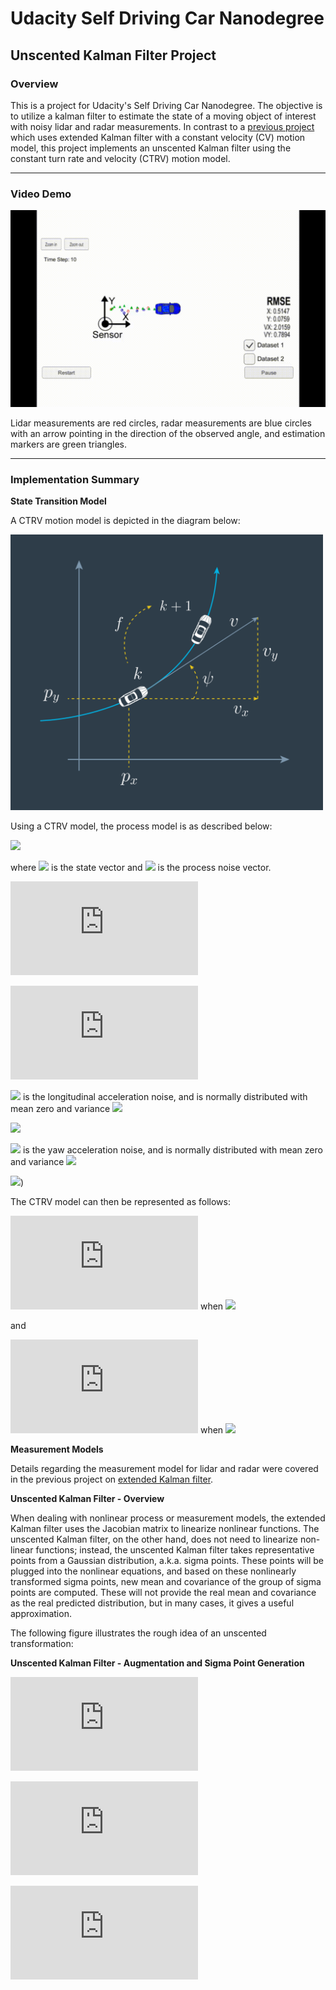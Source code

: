# Udacity Self Driving Car Nanodegree
## Unscented Kalman Filter Project 

### Overview

This is a project for Udacity's Self Driving Car Nanodegree. The objective is to utilize a kalman filter to estimate the state of a moving object of interest with noisy lidar and radar measurements. In contrast to a [previous project](https://github.com/raymondngiam/CarND-Extended-Kalman-Filter-Project) which uses extended Kalman filter with a constant velocity (CV) motion model, this project implements an unscented Kalman filter using the constant turn rate and velocity (CTRV) motion model.

---

### Video Demo

![Demo](/images/small.gif)

Lidar measurements are red circles, radar measurements are blue circles with an arrow pointing in the direction of the observed angle, and estimation markers are green triangles.

---

### Implementation Summary

**State Transition Model**

A CTRV motion model is depicted in the diagram below:

<img src="/images/screenshot-from-2017-02-27-20-45-49.png" width="500">

Using a CTRV model, the process model is as described below:

![](https://latex.codecogs.com/gif.latex?\mathbf{x'}=f(\mathbf{x},\mathbf{\nu}))

where ![](https://latex.codecogs.com/gif.latex?\mathbf{x}) is the state vector and ![](https://latex.codecogs.com/gif.latex?\mathbf{\nu}) is the process noise vector.

![](https://latex.codecogs.com/gif.latex?%5Cmathbf%7Bx%7D%3D%5Cbegin%7Bpmatrix%7Dp_%7Bx%7D%5C%5Cp_%7By%7D%5C%5Cv%5C%5C%5Cpsi%5C%5C%5Cdot%7B%5Cpsi%7D%5Cend%7Bpmatrix%7D)

![](https://latex.codecogs.com/gif.latex?%5Cmathbf%7B%5Cnu%7D%3D%5Cbegin%7Bpmatrix%7D%5Cnu_%7Ba%7D%5C%5C%5Cnu_%7B%5Cddot%7B%5Cpsi%7D%7D%5Cend%7Bpmatrix%7D)

![](https://latex.codecogs.com/gif.latex?\nu_{a}) is the longitudinal acceleration noise, and is normally distributed with mean zero and variance ![](https://latex.codecogs.com/gif.latex?\sigma_{a}^{2})

![](https://latex.codecogs.com/gif.latex?\nu_{a}\sim&space;\mathcal{N}(0,\sigma_{a}^{2}))

![](https://latex.codecogs.com/gif.latex?\ddot{\psi}) is the yaw acceleration noise, and is normally distributed with mean zero and variance ![](https://latex.codecogs.com/gif.latex?\sigma_{\ddot{\psi}}^{2})

![](https://latex.codecogs.com/gif.latex?\nu_{\ddot{\psi}}\sim&space;\mathcal{N}(0,\sigma_{\ddot{\psi}}^{2})))

The CTRV model can then be represented as follows:

![](https://latex.codecogs.com/gif.latex?%5Cbegin%7Bpmatrix%7Dp_%7Bx%7D%27%20%5C%5C%20p_%7By%7D%27%20%5C%5C%20v%27%20%5C%5C%20%5Cpsi%20%27%20%5C%5C%20%5Cdot%7B%5Cpsi%7D%27%20%5Cend%7Bpmatrix%7D%20%3D%20%5Cbegin%7Bpmatrix%7Dp_%7Bx%7D%20%5C%5C%20p_%7By%7D%20%5C%5C%20v%20%5C%5C%20%5Cpsi%20%5C%5C%20%5Cdot%7B%5Cpsi%7D%20%5Cend%7Bpmatrix%7D%20%2B%20%5Cbegin%7Bpmatrix%7D%5Cfrac%7Bv%7D%7B%5Cdot%7B%5Cpsi%7D%7D%28sin%28%5Cpsi%2B%5Cdot%7B%5Cpsi%7D%5CDelta%20t%29-sin%28%5Cpsi%29%29%20%5C%5C%20%5Cfrac%7Bv%7D%7B%5Cdot%7B%5Cpsi%7D%7D%28-cos%28%5Cpsi%2B%5Cdot%7B%5Cpsi%7D%5CDelta%20t%29%2Bcos%28%5Cpsi%29%29%20%5C%5C%200%20%5C%5C%20%5Cdot%7B%5Cpsi%7D%5CDelta%20t%20%5C%5C%200%20%5Cend%7Bpmatrix%7D%20%2B%20%5Cbegin%7Bpmatrix%7D0.5%28%5CDelta%20t%29%5E%7B2%7Dcos%28%5Cpsi%29%5Ccdot%20%5Cnu%20_%7Ba%7D%20%5C%5C%200.5%28%5CDelta%20t%29%5E%7B2%7Dsin%28%5Cpsi%29%5Ccdot%20%5Cnu%20_%7Ba%7D%20%5C%5C%20%5CDelta%20t%20%5Ccdot%20%5Cnu%20_%7Ba%7D%20%5C%5C%200.5%28%5CDelta%20t%29%5E%7B2%7D%5Ccdot%20%5Cnu%20_%7B%5Cddot%7B%5Cpsi%7D%7D%20%5C%5C%20%5CDelta%20t%20%5Ccdot%20%5Cnu%20_%7B%5Cddot%7B%5Cpsi%7D%7D%20%5Cend%7Bpmatrix%7D) when ![](https://latex.codecogs.com/gif.latex?\dot{\psi}\neq0)

and

![](https://latex.codecogs.com/gif.latex?%5Cbegin%7Bpmatrix%7Dp_%7Bx%7D%27%20%5C%5C%20p_%7By%7D%27%20%5C%5C%20v%27%20%5C%5C%20%5Cpsi%20%27%20%5C%5C%20%5Cdot%7B%5Cpsi%7D%27%20%5Cend%7Bpmatrix%7D%20%3D%20%5Cbegin%7Bpmatrix%7Dp_%7Bx%7D%20%5C%5C%20p_%7By%7D%20%5C%5C%20v%20%5C%5C%20%5Cpsi%20%5C%5C%20%5Cdot%7B%5Cpsi%7D%20%5Cend%7Bpmatrix%7D%20%2B%20%5Cbegin%7Bpmatrix%7Dv%5Ccdot%20cos%28%5Cpsi%29%5Ccdot%20%5CDelta%20t%20%5C%5C%20v%5Ccdot%20sin%28%5Cpsi%29%5Ccdot%20%5CDelta%20t%20%5C%5C%200%20%5C%5C%20%5Cdot%7B%5Cpsi%7D%5CDelta%20t%20%5C%5C%200%20%5Cend%7Bpmatrix%7D%20%2B%20%5Cbegin%7Bpmatrix%7D0.5%28%5CDelta%20t%29%5E%7B2%7Dcos%28%5Cpsi%29%5Ccdot%20%5Cnu%20_%7Ba%7D%20%5C%5C%200.5%28%5CDelta%20t%29%5E%7B2%7Dsin%28%5Cpsi%29%5Ccdot%20%5Cnu%20_%7Ba%7D%20%5C%5C%20%5CDelta%20t%20%5Ccdot%20%5Cnu%20_%7Ba%7D%20%5C%5C%200.5%28%5CDelta%20t%29%5E%7B2%7D%5Ccdot%20%5Cnu%20_%7B%5Cddot%7B%5Cpsi%7D%7D%20%5C%5C%20%5CDelta%20t%20%5Ccdot%20%5Cnu%20_%7B%5Cddot%7B%5Cpsi%7D%7D%20%5Cend%7Bpmatrix%7D) when ![](https://latex.codecogs.com/gif.latex?\dot{\psi}=0)

**Measurement Models**

Details regarding the measurement model for lidar and radar were covered in the previous project on [extended Kalman filter](https://github.com/raymondngiam/CarND-Extended-Kalman-Filter-Project).

**Unscented Kalman Filter - Overview**

When dealing with nonlinear process or measurement models, the extended Kalman filter uses the Jacobian matrix to linearize nonlinear functions. The unscented Kalman filter, on the other hand, does not need to linearize non-linear functions; instead, the unscented Kalman filter takes representative points from a Gaussian distribution, a.k.a. sigma points. These points will be plugged into the nonlinear equations, and based on these nonlinearly transformed sigma points, new mean and covariance of the group of sigma points are computed. These will not provide the real mean and covariance as the real predicted distribution, but in many cases, it gives a useful approximation.

The following figure illustrates the rough idea of an unscented transformation:



**Unscented Kalman Filter - Augmentation and Sigma Point Generation**

![](https://latex.codecogs.com/gif.latex?x_%7Ba%2Ck%7D%3D%5Cbegin%7Bpmatrix%7D%0D%0Ap_%7Bx%7D%5C%5C+%0D%0Ap_%7Bx%7D%5C%5C+%0D%0Av%5C%5C+%0D%0A%5Cpsi+%5C%5C+%0D%0A%5Cdot%7B%5Cpsi+%7D%5C%5C+%0D%0A%5Cnu+_%7Ba%7D%5C%5C+%0D%0A%5Cnu+_%7B%5Cddot%7B%5Cpsi+%7D%7D%0D%0A%5Cend%7Bpmatrix%7D)

![](https://latex.codecogs.com/gif.latex?%5Cmathbf%7BP%7D_%7Ba%2Ck%7Ck%7D%3D%5Cbegin%7Bbmatrix%7D%5Cmathbf%7BP%7D_%7Ba%2Ck%7Ck%7D%260%5C%5C0%26%5Cmathbf%7BQ%7D%5Cend%7Bbmatrix%7D)

![](https://latex.codecogs.com/gif.latex?%5Cmathcal%7BX%7D_%7Ba%2Ck%7Ck%7D%3D%5Cbegin%7Bbmatrix%7D%0D%0Ax_%7Ba%2Ck%7Ck%7D+%26x_%7Ba%2Ck%7Ck%7D%2B%5Csqrt%7B%28%5Clambda+%2Bn_%7Ba%7D%29%5Cmathbf%7BP%7D_%7Ba%2Ck%7Ck%7D%29%7D++%26x_%7Ba%2Ck%7Ck%7D-+%5Csqrt%7B%28%5Clambda+%2Bn_%7Ba%7D%29%5Cmathbf%7BP%7D_%7Ba%2Ck%7Ck%7D%29%7D%0D%0A%5Cend%7Bbmatrix%7D)
